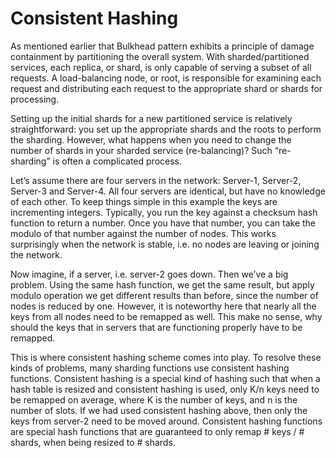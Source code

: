 # Consistent Hashing
As mentioned earlier that Bulkhead pattern exhibits a principle of damage containment by partitioning the overall system. With sharded/partitioned services, each replica, or shard, is only capable of serving a subset of all requests. A load-balancing node, or root, is responsible for examining each request and distributing each request to the appropriate shard or shards for processing.

Setting up the initial shards for a new partitioned service is relatively straightforward: you set up the appropriate shards and the roots to perform the sharding. However, what happens when you need to change the number of shards in your sharded service (re-balancing)? Such “re-sharding” is often a complicated process.

Let’s assume there are four servers in the network: Server-1, Server-2, Server-3 and Server-4. All four servers are identical, but have no knowledge of each other. To keep things simple in this example the keys are incrementing integers. Typically, you run the key against a checksum hash function to return a number. Once you have that number, you can take the modulo of that number against the number of nodes. This works surprisingly when the network is stable, i.e. no nodes are leaving or joining the network.

Now imagine, if a server, i.e. server-2 goes down. Then we’ve a big problem. Using the same hash function, we get the same result, but apply modulo operation we get different results than before, since the number of nodes is reduced by one. However, it is noteworthy here that nearly all the keys from all nodes need to be remapped as well. This make no sense, why should the keys that in servers that are functioning properly have to be remapped.

This is where consistent hashing scheme comes into play. To resolve these kinds of problems, many sharding functions use consistent hashing functions. Consistent hashing is a special kind of hashing such that when a hash table is resized and consistent hashing is used, only K/n keys need to be remapped on average, where K is the number of keys, and n is the number of slots. If we had used consistent hashing above, then only the keys from server-2 need to be moved around. Consistent hashing functions are special hash functions that are guaranteed to only remap # keys / # shards, when being resized to # shards.